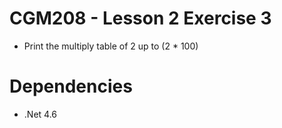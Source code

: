 # CGM208 - Lesson 2 Exercise 3
- Print the multiply table of 2 up to (2 * 100)

# Dependencies
- .Net 4.6

